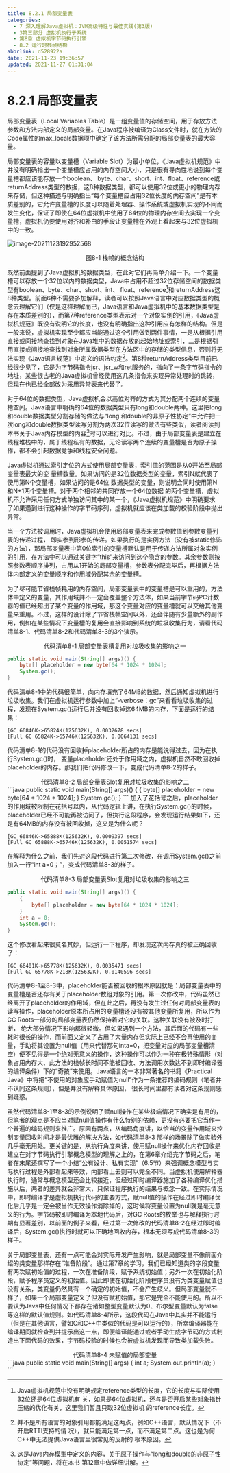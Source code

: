 ```yaml
---
title: 8.2.1 局部变量表
categories: 
  - 7 深入理解Java虛拟机：JVM高级特性与最佳实践(第3版)
  - 3第三部分 虚拟机执行子系统
  - 第8章 虚拟机字节码执行引擎
  - 8.2 运行时栈帧结构
abbrlink: d528922a
date: 2021-11-23 19:36:57
updated: 2021-11-27 01:31:04
---
```

# 8.2.1 局部变量表
局部变量表（Local Variables Table）是一组变量值的存储空间，用于存放方法参数和方法内部定义的局部变量。在Java程序被编译为Class文件时，就在方法的Code属性的max_locals数据项中确定了该方法所需分配的局部变量表的最大容量。

局部变量表的容量以变量槽（Variable Slot）为最小单位，《Java虚拟机规范》中并没有明确指出一个变量槽应占用的内存空间大小，只是很有导向性地说到每个变量槽都应该能存放一个boolean、 byte、char、short、int、float、reference或returnAddress类型的数据，这8种数据类型，都可以使用32位或更小的物理内存来存储，但这种描述与明确指出“每个变量槽应占用32位长度的内存空间”是有本质差别的，它允许变量槽的长度可以随着处理器、操作系统或虚拟机实现的不同而发生变化，保证了即使在64位虚拟机中使用了64位的物理内存空间去实现一个变量槽，虚拟机仍要使用对齐和补白的手段让变量槽在外观上看起来与32位虚拟机中的一致。

![image-20211123192952568](https://raw.githubusercontent.com/lanlan2017/images/master/Blog/Sum/20211123192952.png)

<center>图8-1 栈帧的概念结构</center>

既然前面提到了Java虚拟机的数据类型，在此对它们再简单介绍一下。一个变量槽可以存放一个32位以内的数据类型，Java中占用不超过32位存储空间的数据类型有boolean、byte、char、short、int、 float、reference[^1]和returnAddress这8种类型。前面6种不需要多加解释，读者可以按照Java语言中对应数据类型的概念去理解它们（仅是这样理解而已，Java语言和Java虚拟机中的基本数据类型是存在本质差别的），而第7种reference类型表示对一个对象实例的引用，《Java虚拟机规范》既没有说明它的长度，也没有明确指出这种引用应有怎样的结构。但是一般来说，虚拟机实现至少都应当能通过这个引用做到两件事情，一是从根据引用直接或间接地查找到对象在Java堆中的数据存放的起始地址或索引，二是根据引用直接或间接地查找到对象所属数据类型在方法区中的存储的类型信息，否则将无法实现《Java语言规范》中定义的语法约定[^2]。第8种returnAddress类型目前已经很少见了，它是为字节码指令jsr、jsr_w和ret服务的，指向了一条字节码指令的地址，某些很古老的Java虚拟机曾经使用这几条指令来实现异常处理时的跳转，但现在也已经全部改为采用异常表来代替了。

对于64位的数据类型，Java虚拟机会以高位对齐的方式为其分配两个连续的变量槽空间。Java语言中明确的64位的数据类型只有long和double两种。这里把long和double数据类型分割存储的做法与“long 和double的非原子性协定”中允许把一次long和double数据类型读写分割为两次32位读写的做法有些类似，读者阅读到本书关于Java内存模型的内容[^3]时可以进行对比。不过，由于局部变量表是建立在线程堆栈中的，属于线程私有的数据，无论读写两个连续的变量槽是否为原子操作，都不会引起数据竞争和线程安全问题。

Java虚拟机通过索引定位的方式使用局部变量表，索引值的范围是从0开始至局部变量表最大的变 量槽数量。如果访问的是32位数据类型的变量，索引N就代表了使用第N个变量槽，如果访问的是64位 数据类型的变量，则说明会同时使用第N和N+1两个变量槽。对于两个相邻的共同存放一个64位数据 的两个变量槽，虚拟机不允许采用任何方式单独访问其中的某一个，《Java虚拟机规范》中明确要求 了如果遇到进行这种操作的字节码序列，虚拟机就应该在类加载的校验阶段中抛出异常。

当一个方法被调用时，Java虚拟机会使用局部变量表来完成参数值到参数变量列表的传递过程， 即实参到形参的传递。如果执行的是实例方法（没有被static修饰的方法），那局部变量表中第0位索引的变量槽默认是用于传递方法所属对象实例的引用，在方法中可以通过关键字“this”来访问到这个隐含的参数。其余参数则按照参数表顺序排列，占用从1开始的局部变量槽，参数表分配完毕后，再根据方法体内部定义的变量顺序和作用域分配其余的变量槽。

为了尽可能节省栈帧耗用的内存空间，局部变量表中的变量槽是可以重用的，方法体中定义的变量，其作用域并不一定会覆盖整个方法体，如果当前字节码PC计数器的值已经超出了某个变量的作用域，那这个变量对应的变量槽就可以交给其他变量来重用。不过，这样的设计除了节省栈帧空间以外，还会伴随有少量额外的副作用，例如在某些情况下变量槽的复用会直接影响到系统的垃圾收集行为，请看代码清单8-1、代码清单8-2和代码清单8-3的3个演示。

<center>代码清单8-1 局部变量表槽复用对垃圾收集的影响之一</center>

```java
public static void main(String[] args)() {
    byte[] placeholder = new byte[64 * 1024 * 1024];
    System.gc();
}
```
代码清单8-1中的代码很简单，向内存填充了64MB的数据，然后通知虚拟机进行垃圾收集。我们在虚拟机运行参数中加上“-verbose：gc”来看看垃圾收集的过程，发现在System.gc()运行后并没有回收掉这64MB的内存，下面是运行的结果：

```
[GC 66846K->65824K(125632K), 0.0032678 secs] 
[Full GC 65824K->65746K(125632K), 0.0064131 secs]
```
代码清单8-1的代码没有回收掉placeholder所占的内存是能说得过去，因为在执行System.gc()时， 变量placeholder还处于作用域之内，虚拟机自然不敢回收掉placeholder的内存。那我们把代码修改一下，变成代码清单8-2的样子。

<center>代码清单8-2 局部变量表Slot复用对垃圾收集的影响之二</center>
```java
public static void main(String[] args)() {
    {
        byte[] placeholder = new byte[64 * 1024 * 1024];
    }
    System.gc();
}
```
加入了花括号之后，placeholder的作用域被限制在花括号以内，从代码逻辑上讲，在执行System.gc()的时候，placeholder已经不可能再被访问了，但执行这段程序，会发现运行结果如下，还是有64MB的内存没有被回收掉，这又是为什么呢？

```
[GC 66846K->65888K(125632K), 0.0009397 secs] 
[Full GC 65888K->65746K(125632K), 0.0051574 secs]
```
在解释为什么之前，我们先对这段代码进行第二次修改，在调用System.gc()之前加入一行“int a=0；”，变成代码清单8-3的样子。

<center>代码清单8-3 局部变量表Slot复用对垃圾收集的影响之三</center>

```java
public static void main(String[] args)() {
    {
        byte[] placeholder = new byte[64 * 1024 * 1024];
    }
    int a = 0;
    System.gc();
}
```
这个修改看起来很莫名其妙，但运行一下程序，却发现这次内存真的被正确回收了：
```
[GC 66401K->65778K(125632K), 0.0035471 secs] 
[Full GC 65778K->218K(125632K), 0.0140596 secs]
```
代码清单8-1至8-3中，placeholder能否被回收的根本原因就是：局部变量表中的变量槽是否还存有关于placeholder数组对象的引用。第一次修改中，代码虽然已经离开了placeholder的作用域，但在此之后，再没有发生过任何对局部变量表的读写操作，placeholder原本所占用的变量槽还没有被其他变量所复用，所以作为GC Roots一部分的局部变量表仍然保持着对它的关联。这种关联没有被及时打断， 绝大部分情况下影响都很轻微。但如果遇到一个方法，其后面的代码有一些耗时很长的操作，而前面又定义了占用了大量内存但实际上已经不会再使用的变量，手动将其设置为null值（用来代替那句inta=0，把变量对应的局部变量槽清空）便不见得是一个绝对无意义的操作，这种操作可以作为一种在极特殊情形（对象占用内存大、此方法的栈帧长时间不能被回收、方法调用次数达不到即时编译器的编译条件）下的“奇技”来使用。Java语言的一本非常著名的书籍《Practical Java》中将把“不使用的对象应手动赋值为null”作为一条推荐的编码规则（笔者并不认同这条规则），但是并没有解释具体原因， 很长时间里都有读者对这条规则感到疑惑。

虽然代码清单8-1至8-3的示例说明了赋null操作在某些极端情况下确实是有用的，但笔者的观点是不应当对赋null值操作有什么特别的依赖，更没有必要把它当作一个普遍的编码规则来推广。原因有两点，从编码角度讲，以恰当的变量作用域来控制变量回收时间才是最优雅的解决方法，如代码清单8-3 那样的场景除了做实验外几乎毫无用处。更关键的是，从执行角度来讲，使用赋null操作来优化内存回收是建立在对字节码执行引擎概念模型的理解之上的，在第6章介绍完字节码之后，笔者在末尾还撰写了一个小结“公有设计、私有实现”（6.5节）来强调概念模型与实际执行过程是外部看起来等效，内部看上去则可以完全不同。当虚拟机使用解释器执行时，通常与概念模型还会比较接近，但经过即时编译器施加了各种编译优化措施以后，两者的差异就会非常大，只保证程序执行的结果与概念一致。在实际情况中，即时编译才是虚拟机执行代码的主要方式，赋null值的操作在经过即时编译优化后几乎是一定会被当作无效操作消除掉的，这时候将变量设置为null就是毫无意义的行为。字节码被即时编译为本地代码后，对GC Roots的枚举也与解释执行时期有显著差别，以前面的例子来看，经过第一次修改的代码清单8-2在经过即时编译后，System.gc()执行时就可以正确地回收内存，根本无须写成代码清单8-3的样子。

关于局部变量表，还有一点可能会对实际开发产生影响，就是局部变量不像前面介绍的类变量那样存在“准备阶段”。通过第7章的学习，我们已经知道类的字段变量有两次赋初始值的过程，一次在准备阶段，赋予系统初始值；另外一次在初始化阶段，赋予程序员定义的初始值。因此即使在初始化阶段程序员没有为类变量赋值也没有关系，类变量仍然具有一个确定的初始值，不会产生歧义。但局部变量就不一样了，如果一个局部变量定义了但没有赋初始值，那它是完全不能使用的。所以不要认为Java中任何情况下都存在诸如整型变量默认为0、布尔型变量默认为false等这样的默认值规则。如代码清单8-4所示，这段代码在Java中其实并不能运行（但是在其他语言，譬如C和C++中类似的代码是可以运行的），所幸编译器能在编译期间就检查到并提示出这一点，即便编译能通过或者手动生成字节码的方式制造出下面代码的效果，字节码校验的时候也会被虚拟机发现而导致类加载失败。

<center>代码清单8-4 未赋值的局部变量</center>
```java
public static void main(String[] args) {
    int a;
    System.out.println(a);
}
```

[^1]: Java虚拟机规范中没有明确规定reference类型的长度，它的长度与实际使用32位还是64位虚拟机有 关，如果是64位虚拟机，还与是否开启某些对象指针压缩的优化有关，这里我们暂且只取32位虚拟机 的reference长度。 
[^2]: 并不是所有语言的对象引用都能满足这两点，例如C++语言，默认情况下（不开启RTTI支持的情 况），就只能满足第一点，而不满足第二点。这也是为何C++中无法提供Java语言里很常见的反射的 根本原因。 
[^3]: 这是Java内存模型中定义的内容，关于原子操作与“long和double的非原子性协定”等问题，将在本书
第12章中做详细讲解。
